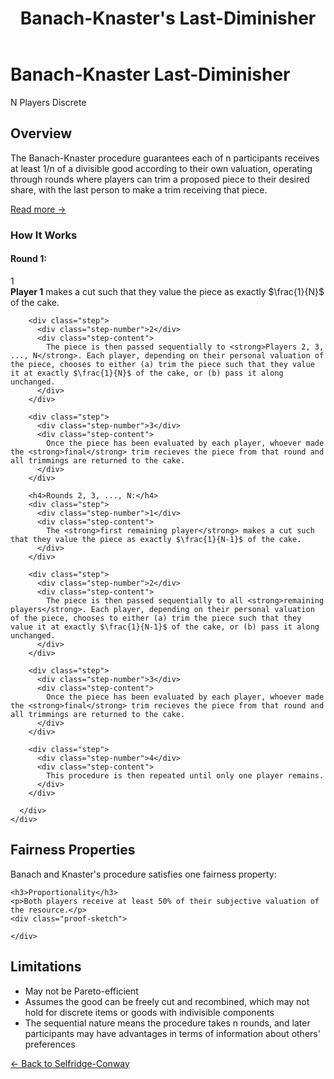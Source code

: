 ﻿---
layout: default
title: Banach-Knaster's Last-Diminisher
permalink: /algorithms/banach-knaster-last-diminisher/
---

<div class="algorithm-page">

  <!-- Algorithm Header Card -->
  <div class="algorithm-header-card">
    <div class="algorithm-header-content">
      <h1 class="algorithm-title">Banach-Knaster Last-Diminisher</h1>
      <div class="algorithm-meta">
        <span class="meta-badge players-badge">N Players</span>
        <span class="meta-badge type-badge">Discrete</span>
      </div>
    </div>
  </div>

  <!-- Overview -->
  <section class="content-block">
    <h2>Overview</h2>
    <p>The Banach-Knaster procedure guarantees each of n participants receives at least 1/n of a divisible good according to their own valuation, operating through rounds where players can trim a proposed piece to their desired share, with the last person to make a trim receiving that piece.</p>
    <a href="https://en.wikipedia.org/wiki/Last_diminisher" target="_blank" class="algorithm-link">Read more →</a>
    <div class="procedure-steps">
      <h3>How It Works</h3>
      <div class="step-list">
        <h4>Round 1:</h4>
        <div class="step">
          <div class="step-number">1</div>
          <div class="step-content">
            <strong>Player 1</strong> makes a cut such that they value the piece as exactly $\frac{1}{N}$ of the cake.
          </div>
        </div>

        <div class="step">
          <div class="step-number">2</div>
          <div class="step-content">
            The piece is then passed sequentially to <strong>Players 2, 3, ..., N</strong>. Each player, depending on their personal valuation of the piece, chooses to either (a) trim the piece such that they value it at exactly $\frac{1}{N}$ of the cake, or (b) pass it along unchanged.
          </div>
        </div>

        <div class="step">
          <div class="step-number">3</div>
          <div class="step-content">
            Once the piece has been evaluated by each player, whoever made the <strong>final</strong> trim recieves the piece from that round and all trimmings are returned to the cake.
          </div>
        </div>

        <h4>Rounds 2, 3, ..., N:</h4>
        <div class="step">
          <div class="step-number">1</div>
          <div class="step-content">
            The <strong>first remaining player</strong> makes a cut such that they value the piece as exactly $\frac{1}{N-1}$ of the cake.
          </div>
        </div>

        <div class="step">
          <div class="step-number">2</div>
          <div class="step-content">
            The piece is then passed sequentially to all <strong>remaining players</strong>. Each player, depending on their personal valuation of the piece, chooses to either (a) trim the piece such that they value it at exactly $\frac{1}{N-1}$ of the cake, or (b) pass it along unchanged.
          </div>
        </div>

        <div class="step">
          <div class="step-number">3</div>
          <div class="step-content">
            Once the piece has been evaluated by each player, whoever made the <strong>final</strong> trim recieves the piece from that round and all trimmings are returned to the cake.
          </div>
        </div>

        <div class="step">
          <div class="step-number">4</div>
          <div class="step-content">
            This procedure is then repeated until only one player remains.
          </div>
        </div>

      </div>
    </div>
  </section>

  <!-- Fairness Properties -->
  <section class="content-block">
    <h2>Fairness Properties</h2>
    <p>Banach and Knaster's procedure satisfies one fairness property:</p>

    <h3>Proportionality</h3>
    <p>Both players receive at least 50% of their subjective valuation of the resource.</p>
    <div class="proof-sketch">
      
    </div>
  </section>

  <!-- Limitations -->
  <section class="content-block">
    <h2>Limitations</h2>
    <ul>
      <li>May not be Pareto-efficient</li>
      <li>Assumes the good can be freely cut and recombined, which may not hold for discrete items or goods with indivisible components</li>
      <li>The sequential nature means the procedure takes n rounds, and later participants may have advantages in terms of information about others' preferences</li>
    </ul>
  </section>

  <!-- Navigation -->
  <footer class="algorithm-navigation">
    <a href="{{ '/algorithms/selfridge-conway/' | relative_url }}" class="nav-button secondary">← Back to Selfridge-Conway</a>
  </footer>
</div>